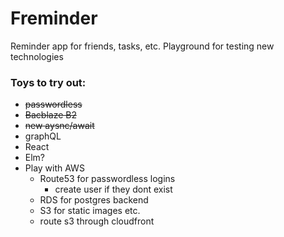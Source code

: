 
# Freminder

Reminder app for friends, tasks, etc. Playground for testing new technologies

### Toys to try out:  
- ~~passwordless~~
- ~~Bacblaze B2~~
- ~~new aysnc/await~~
- graphQL
- React
- Elm?
- Play with AWS
  - Route53 for passwordless logins
    - create user if they dont exist
  - RDS for postgres backend
  - S3 for static images etc.
  - route s3 through cloudfront
